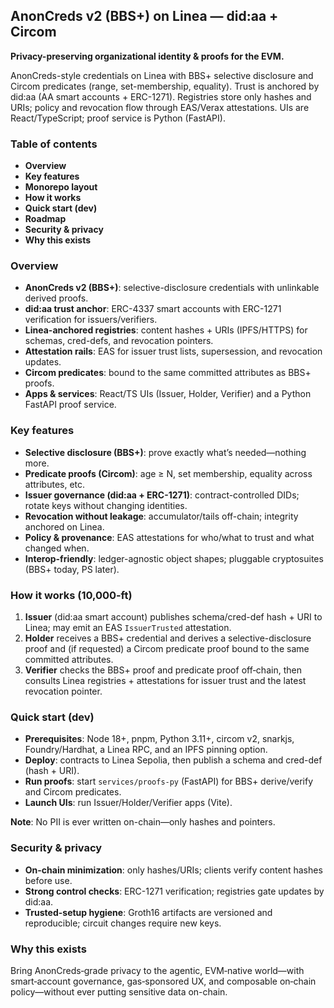 ## AnonCreds v2 (BBS+) on Linea — did:aa + Circom

**Privacy-preserving organizational identity & proofs for the EVM.**

AnonCreds-style credentials on Linea with BBS+ selective disclosure and Circom predicates (range, set-membership, equality). Trust is anchored by did:aa (AA smart accounts + ERC-1271). Registries store only hashes and URIs; policy and revocation flow through EAS/Verax attestations. UIs are React/TypeScript; proof service is Python (FastAPI).

### Table of contents
- **Overview**
- **Key features**
- **Monorepo layout**
- **How it works**
- **Quick start (dev)**
- **Roadmap**
- **Security & privacy**
- **Why this exists**

### Overview
- **AnonCreds v2 (BBS+)**: selective-disclosure credentials with unlinkable derived proofs.
- **did:aa trust anchor**: ERC-4337 smart accounts with ERC-1271 verification for issuers/verifiers.
- **Linea-anchored registries**: content hashes + URIs (IPFS/HTTPS) for schemas, cred-defs, and revocation pointers.
- **Attestation rails**: EAS for issuer trust lists, supersession, and revocation updates.
- **Circom predicates**: bound to the same committed attributes as BBS+ proofs.
- **Apps & services**: React/TS UIs (Issuer, Holder, Verifier) and a Python FastAPI proof service.

### Key features
- **Selective disclosure (BBS+)**: prove exactly what’s needed—nothing more.
- **Predicate proofs (Circom)**: age ≥ N, set membership, equality across attributes, etc.
- **Issuer governance (did:aa + ERC-1271)**: contract-controlled DIDs; rotate keys without changing identities.
- **Revocation without leakage**: accumulator/tails off-chain; integrity anchored on Linea.
- **Policy & provenance**: EAS attestations for who/what to trust and what changed when.
- **Interop-friendly**: ledger-agnostic object shapes; pluggable cryptosuites (BBS+ today, PS later).


### How it works (10,000‑ft)
1. **Issuer** (did:aa smart account) publishes schema/cred-def hash + URI to Linea; may emit an EAS `IssuerTrusted` attestation.
2. **Holder** receives a BBS+ credential and derives a selective-disclosure proof and (if requested) a Circom predicate proof bound to the same committed attributes.
3. **Verifier** checks the BBS+ proof and predicate proof off‑chain, then consults Linea registries + attestations for issuer trust and the latest revocation pointer.

### Quick start (dev)
- **Prerequisites**: Node 18+, pnpm, Python 3.11+, circom v2, snarkjs, Foundry/Hardhat, a Linea RPC, and an IPFS pinning option.
- **Deploy**: contracts to Linea Sepolia, then publish a schema and cred-def (hash + URI).
- **Run proofs**: start `services/proofs-py` (FastAPI) for BBS+ derive/verify and Circom predicates.
- **Launch UIs**: run Issuer/Holder/Verifier apps (Vite).

**Note**: No PII is ever written on-chain—only hashes and pointers.


### Security & privacy
- **On-chain minimization**: only hashes/URIs; clients verify content hashes before use.
- **Strong control checks**: ERC-1271 verification; registries gate updates by did:aa.
- **Trusted-setup hygiene**: Groth16 artifacts are versioned and reproducible; circuit changes require new keys.

### Why this exists
Bring AnonCreds‑grade privacy to the agentic, EVM‑native world—with smart‑account governance, gas‑sponsored UX, and composable on‑chain policy—without ever putting sensitive data on-chain.